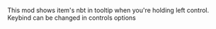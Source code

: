 This mod shows item's nbt in tooltip when you're holding left control. Keybind can be changed in controls options
